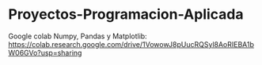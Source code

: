 # Proyectos-Programacion-Aplicada
Google colab Numpy, Pandas y Matplotlib: https://colab.research.google.com/drive/1VowowJ8pUucRQSyl8AoRIEBA1bW06GVo?usp=sharing
